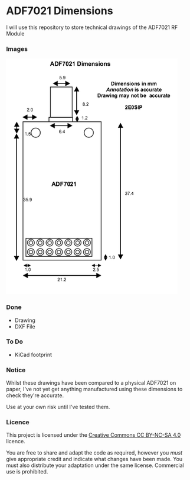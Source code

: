 # ADF7021 Dimensions

I will use this repository to store technical drawings of the ADF7021 RF Module

### Images

![Dimensions](images/ADF7021.png?raw=true "ADF7021")

### Done

* Drawing
* DXF File

### To Do

* KiCad footprint

### Notice

Whilst these drawings have been compared to a physical ADF7021 on paper, I've not yet get anything manufactured using these dimensions to check they're accurate.

Use at your own risk until I've tested them.

### Licence

This project is licensed under the [Creative Commons CC BY-NC-SA 4.0](https://creativecommons.org/licenses/by-nc-sa/4.0/) licence.

You are free to share and adapt the code as required, however you *must* give appropriate credit and indicate what changes have been made. You must also distribute your adaptation under the same license. Commercial use is prohibited.
